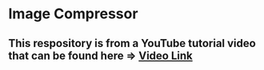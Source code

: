 ﻿# Image Compressor
 
 ## This respository is from a YouTube tutorial video that can be found here => [Video Link](https://youtu.be/YYDGVBdDTQI)
